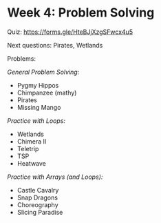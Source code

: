 # **Week 4: Problem Solving**

Quiz: https://forms.gle/HteBJjXzgSFwcx4u5

Next questions: Pirates, Wetlands

Problems:

_General Problem Solving:_
* Pygmy Hippos
* Chimpanzee (mathy)
* Pirates
* Missing Mango

_Practice with Loops:_
* Wetlands
* Chimera II
* Teletrip
* TSP
* Heatwave

_Practice with Arrays (and Loops):_
* Castle Cavalry
* Snap Dragons
* Choreography
* Slicing Paradise